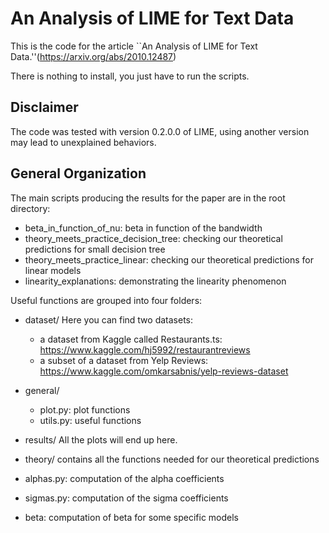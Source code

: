 
# An Analysis of LIME for Text Data 


This is the code for the article ``An Analysis of LIME for Text Data.''(https://arxiv.org/abs/2010.12487)

There is nothing to install, you just have to run the scripts.


## Disclaimer 


The code was tested with version 0.2.0.0 of LIME, using another version may lead to unexplained behaviors. 


## General Organization 


The main scripts producing the results for the paper are in the root directory:

 * beta_in_function_of_nu: beta in function of the bandwidth
 * theory_meets_practice_decision_tree: checking our theoretical predictions for small decision tree
 * theory_meets_practice_linear: checking our theoretical predictions for linear models
 * linearity_explanations: demonstrating the linearity phenomenon

Useful functions are grouped into four folders:

* dataset/ Here you can find two datasets:
  * a dataset from Kaggle called Restaurants.ts: https://www.kaggle.com/hj5992/restaurantreviews
  * a subset of a dataset from Yelp Reviews: https://www.kaggle.com/omkarsabnis/yelp-reviews-dataset

* general/
  * plot.py: plot functions
  * utils.py: useful functions 

* results/ All the plots will end up here.

* theory/ contains all the functions needed for our theoretical predictions
 * alphas.py: computation of the alpha coefficients
 * sigmas.py: computation of the sigma coefficients
 * beta: computation of beta for some specific models



